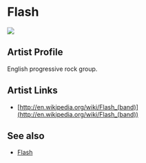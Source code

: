 # Flash

![](../../asssets/artists/Flash.png)

## Artist Profile

English progressive rock group.

## Artist Links

- [http://en.wikipedia.org/wiki/Flash_(band)](http://en.wikipedia.org/wiki/Flash_(band))


## See also

- [Flash](Flash-Flash.md)
